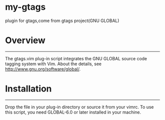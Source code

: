 # my-gtags
plugin for gtags,come from gtags project(GNU GLOBAL)

# Overview
--------
The gtags.vim plug-in script integrates the GNU GLOBAL source code tagging system
with Vim. About the details, see http://www.gnu.org/software/global/.
                                                                                  
# Installation
------------
Drop the file in your plug-in directory or source it from your vimrc.
To use this script, you need GLOBAL-6.0 or later installed in your machine.
